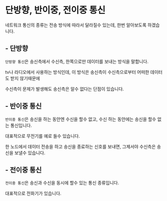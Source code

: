 # 단방향, 반이중, 전이중 통신

네트워크 통신의 종류는 전송 방식에 따라서 달라질수 있는데, 한번 알아보도록 하겠습니다.

## - 단방향

`단방향 통신`은 송신측에서 수신측, 한쪽으로만 데이터를 보내는 방식을 말합니다.

tv나 라디오에서 사용하는 방식인데, 이 방식은 송신측이 수신측으로부터 어떠한 데이터도 받지 않기때문에

수신측이 문제가 발생해도 송신측은 알수 없다는 단점이 있습니다.

## - 반이중 통신

`반이중 통신`은 송신을 하는 동안엔 수신을 할수 없고, 수신 하는 동안에는 송신을 할수 없는 통신입니다.

대표적으로 무전기를 예로 들수 있습니다.

한 노드에서 데이터 전송을 하고 송신을 종료하는 신호를 보내면, 그제서야 수신측은 송신을 보낼수 있습니다.

## - 전이중 통신

`전이중 통신`은 송신과 수신을 동시에 할수 있는 통신 종류입니다.

대표적으로 전화기가 있습니다.
